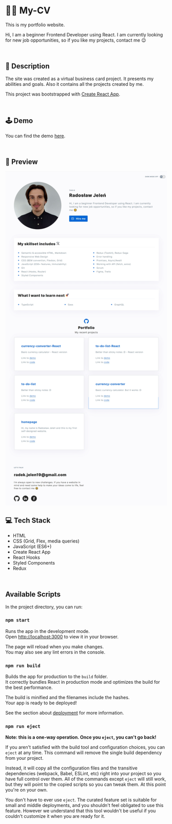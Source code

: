 # 👨‍💻 My-CV
This is my portfolio website.

<p>
Hi, I am a beginner Frontend Developer using React. I am currently looking for new job opportunities, so if you like my projects, contact me 😉
</p>

<br>

## 📝 Description

The site was created as a virtual business card project. It presents my abilities and goals. Also it contains all the projects created by me. 

<p>This project was bootstrapped with <a href="https://github.com/facebook/create-react-app">Create React App</a>.</p>

<br>

## 🕹️  Demo

You can find the demo [here](https://radekjelen.github.io/my-cv/).

<br>

## 👀 Preview 
<img src="src/previewFoto.jpg" alt="Preview foto" width="700">

<br>

## 💻 Tech Stack
- HTML
- CSS (Grid, Flex, media queries)
- JavaScript (ES6+)
- Create React App
- React Hooks
- Styled Components
- Redux

<br>

## Available Scripts

In the project directory, you can run:

### `npm start`

Runs the app in the development mode.\
Open [http://localhost:3000](http://localhost:3000) to view it in your browser.

The page will reload when you make changes.\
You may also see any lint errors in the console.

### `npm run build`

Builds the app for production to the `build` folder.\
It correctly bundles React in production mode and optimizes the build for the best performance.

The build is minified and the filenames include the hashes.\
Your app is ready to be deployed!

See the section about [deployment](https://facebook.github.io/create-react-app/docs/deployment) for more information.

### `npm run eject`

**Note: this is a one-way operation. Once you `eject`, you can't go back!**

If you aren't satisfied with the build tool and configuration choices, you can `eject` at any time. This command will remove the single build dependency from your project.

Instead, it will copy all the configuration files and the transitive dependencies (webpack, Babel, ESLint, etc) right into your project so you have full control over them. All of the commands except `eject` will still work, but they will point to the copied scripts so you can tweak them. At this point you're on your own.

You don't have to ever use `eject`. The curated feature set is suitable for small and middle deployments, and you shouldn't feel obligated to use this feature. However we understand that this tool wouldn't be useful if you couldn't customize it when you are ready for it.
